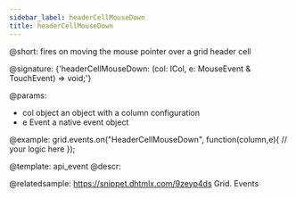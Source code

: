 ```yaml
---
sidebar_label: headerCellMouseDown
title: headerCellMouseDown
---          
```


@short: fires on moving the mouse pointer over a grid header cell

@signature: {'headerCellMouseDown: (col: ICol, e: MouseEvent & TouchEvent) => void;'}

@params:
- col		object		an object with a column configuration
- e				Event		a native event object 

@example:
grid.events.on("HeaderCellMouseDown", function(column,e){
    // your logic here
});

@template: api_event
@descr:

@relatedsample:
https://snippet.dhtmlx.com/9zeyp4ds	Grid. Events
